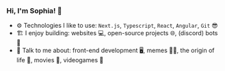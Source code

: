 ### Hi, I'm Sophia! 👋

- ⚙️ Technologies I like to use: `Next.js`, `Typescript`, `React`, `Angular`, `Git` 😎
- 🏗️ I enjoy building: websites 💻, open-source projects 🌐, (discord) bots 🤖
- 💬 Talk to me about: front-end development 🖥️, memes 🐱‍💻, the origin of life 🌱, movies 🧛, videogames 🧙
